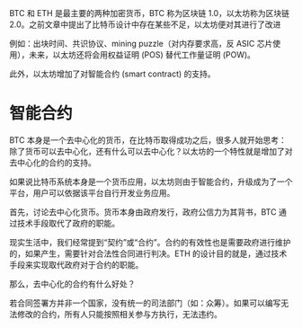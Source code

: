 BTC 和 ETH 是最主要的两种加密货币，BTC 称为区块链 1.0，以太坊称为区块链 2.0。之前文章中提出了比特币设计中存在某些不足，以太坊便对其进行了改进

例如：出块时间、共识协议、mining puzzle（对内存要求高，反 ASIC 芯片使用），未来，以太坊还将会用权益证明 (POS) 替代工作量证明 (POW)。

此外，以太坊增加了对智能合约 (smart contract) 的支持。

# 智能合约
BTC 本身是一个去中心化的货币，在比特币取得成功之后，很多人就开始思考：除了货币可以去中心化，还有什么可以去中心化？以太坊的一个特性就是增加了对去中心化的合约的支持。

如果说比特币系统本身是一个货币应用，以太坊则由于智能合约，升级成为了一个平台，用户可以依据该平台自行开发业务应用。



首先，讨论去中心化货币。货币本身由政府发行，政府公信力为其背书，BTC 通过技术手段取代了政府的职能。

现实生活中，我们经常提到“契约”或“合约”。合约的有效性也是需要政府进行维护的，如果产生，需要针对合法性合同进行判决。ETH 的设计目的就是，通过技术手段来实现取代政府对于合约的职能。

那么，去中心化的合约有什么好处？

若合同签署方并非一个国家，没有统一的司法部门（如：众筹）。如果可以编写无法修改的合约，所有人只能按照相关参与方执行，无法违约。